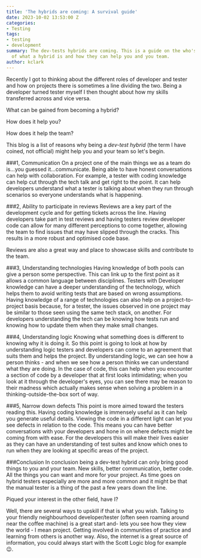 ```yaml
---
title: 'The hybrids are coming: A survival guide'
date: 2023-10-02 13:53:00 Z
categories:
- Testing
tags:
- testing
- development
summary: The dev-tests hybrids are coming. This is a guide on the who's and how's
  of what a hybrid is and how they can help you and you team.
author: kclark
---
```


Recently I got to thinking about the different roles of developer and tester and how on projects there is sometimes a line dividing the two. Being a developer turned tester myself I then thought about how my skills transferred across and vice versa. 

What can be gained from becoming a hybrid?

How does it help you? 

How does it help the team? 

This blog is a list of reasons why being a *dev-test hybrid* (the term I have coined, not official) might help you and your team so let's begin.

###1, Communication
On a project one of the main things we as a team do is...you guessed it...communicate. Being able to have honest conversations can help with collaboration. For example, a tester with coding knowledge can help cut through the tech talk and get right to the point. It can help developers understand what a tester is talking about when they run through scenarios so everyone understands what is happening.

###2, Ability to participate in reviews
Reviews are a key part of the development cycle and for getting tickets across the line. Having developers take part in test reviews and having testers review developer code can allow for many different perceptions to come together, allowing the team to find issues that may have slipped through the cracks. This results in a more robust and optimised code base.

Reviews are also a great way and place to showcase skills and contribute to the team.

###3, Understanding technologies
Having knowledge of both pools can give a person some perspective. This can link up to the first point as it allows a common language between disciplines. Testers with Developer knowledge can have a deeper understanding of the technology, which helps them to avoid writing tests that are based on wrong assumptions. Having knowledge of a range of technologies can also help on a project-to-project basis because, for a tester, the issues observed in one project may be similar to those seen using the same tech stack, on another. For developers understanding the tech can be knowing how tests run and knowing how to update them when they make small changes.

###4, Understanding logic
Knowing what something does is different to knowing why it is doing it. So this point is going to look at how by understanding logic testers and developers can come to an agreement that suits them and helps the project. By understanding logic, we can see how a person thinks - and when we see how a person thinks we can understand what they are doing. In the case of code, this can help when you encounter a section of code by a developer that at first looks intimidating; when you look at it through the developer's eyes, you can see there may be reason to their madness which actually makes sense when solving a problem in a thinking-outside-the-box sort of way.  

###5, Narrow down defects
This point is more aimed toward the testers reading this. Having coding knowledge is immensely useful as it can help you generate useful details. Viewing the code in a different light can let you see defects in relation to the code. This means you can have better conversations with your developers and hone in on where defects might be coming from with ease. For the developers this will make their lives easier as they can have an understanding of test suites and know which ones to run when they are looking at specific areas of the project.

###Conclusion
In conclusion being a dev-test hybrid can only bring good things to you and your team. New skills, better communication, better code. All the things you can want and more for your project. As time goes on hybrid testers especially are more and more common and it might be that the manual tester is a thing of the past a few years down the line.

Piqued your interest in the other field, have I? 

Well, there are several ways to upskill if that is what you wish. Talking to your friendly neighbourhood developer/tester (often seen roaming around near the coffee machine) is a great start and- lets you see how they view the world - I mean project. Getting involved in communities of practice and learning from others is another way. Also, the internet is a great source of information, you could always start with the Scott Logic blog for example 😉. 